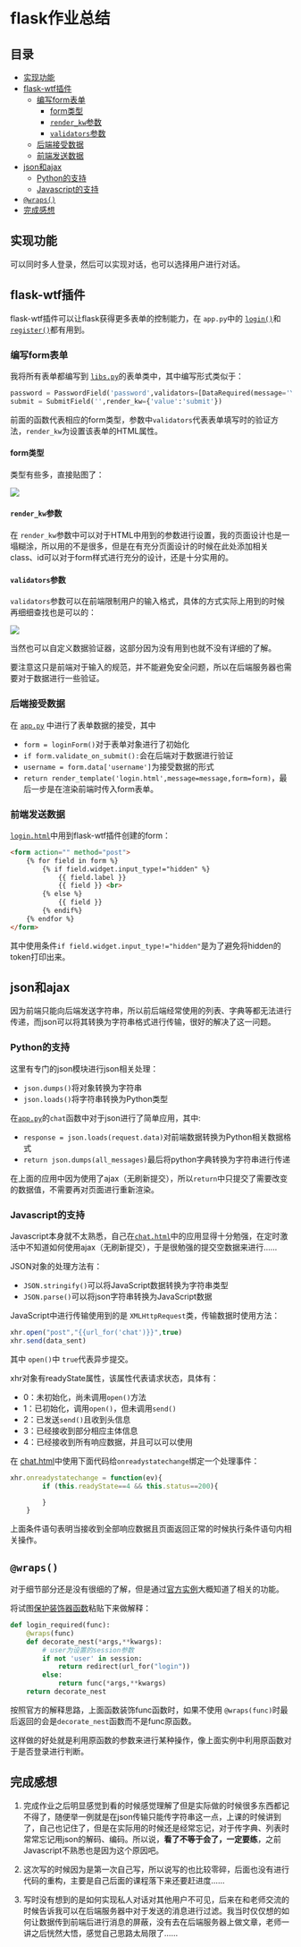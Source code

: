 # flask作业总结

## 目录

  - [实现功能](#实现功能)
  - [flask-wtf插件](#flask-wtf插件)
    - [编写form表单](#编写form表单)
      - [form类型](#form类型)
      - [`render_kw`参数](#render_kw参数)
      - [`validators`参数](#validators参数)
    - [后端接受数据](#后端接受数据)
    - [前端发送数据](#前端发送数据)
  - [json和ajax](#json和ajax)
    - [Python的支持](#python的支持)
    - [Javascript的支持](#javascript的支持)
  - [`@wraps()`](#wraps)
  - [完成感想](#完成感想)

## 实现功能

可以同时多人登录，然后可以实现对话，也可以选择用户进行对话。

## flask-wtf插件

flask-wtf插件可以让flask获得更多表单的控制能力，在 `app.py`中的 [`login()`](app.py#16)和[`register()`](app.py#52)都有用到。

### 编写form表单

我将所有表单都编写到 [`libs.py`](libs.py#23)的表单类中，其中编写形式类似于：
```Python
password = PasswordField('password',validators=[DataRequired(message='You have to input password')])
submit = SubmitField('',render_kw={'value':'submit'})
```
前面的函数代表相应的form类型，参数中`validators`代表表单填写时的验证方法，`render_kw`为设置该表单的HTML属性。

#### form类型

类型有些多，直接贴图了：

![](static/pic/flask_wtf_form.png)

#### `render_kw`参数

在 `render_kw`参数中可以对于HTML中用到的参数进行设置，我的页面设计也是一塌糊涂，所以用的不是很多，但是在有充分页面设计的时候在此处添加相关class、id可以对于form样式进行充分的设计，还是十分实用的。

#### `validators`参数

`validators`参数可以在前端限制用户的输入格式，具体的方式实际上用到的时候再细细查找也是可以的：

![](static/pic/flask_wtf_form_validate.png)

当然也可以自定义数据验证器，这部分因为没有用到也就不没有详细的了解。

要注意这只是前端对于输入的规范，并不能避免安全问题，所以在后端服务器也需要对于数据进行一些验证。

### 后端接受数据

在 [`app.py`](app.py#16) 中进行了表单数据的接受，其中

 - `form = loginForm()`对于表单对象进行了初始化
 - `if form.validate_on_submit():`会在后端对于数据进行验证
 - `username = form.data['username']`为接受数据的形式
 - `return render_template('login.html',message=message,form=form)`，最后一步是在渲染前端时传入form表单。

### 前端发送数据

[`login.html`](templates/login.html)中用到flask-wtf插件创建的form：

```HTML
<form action="" method="post">
	{% for field in form %}
		{% if field.widget.input_type!="hidden" %}
			{{ field.label }}
			{{ field }} <br>
		{% else %}
			{{ field }}
		{% endif%}
	{% endfor %}
</form>
```

其中使用条件`if field.widget.input_type!="hidden"`是为了避免将hidden的token打印出来。

## json和ajax

因为前端只能向后端发送字符串，所以前后端经常使用的列表、字典等都无法进行传递，而json可以将其转换为字符串格式进行传输，很好的解决了这一问题。

### Python的支持

这里有专门的json模块进行json相关处理：
- `json.dumps()`将对象转换为字符串
- `json.loads()`将字符串转换为Python类型

在[`app.py`](app.py#78)的`chat`函数中对于json进行了简单应用，其中:
- `response = json.loads(request.data)`对前端数据转换为Python相关数据格式
- `return json.dumps(all_messages)`最后将python字典转换为字符串进行传递

在上面的应用中因为使用了ajax（无刷新提交），所以`return`中只提交了需要改变的数据值，不需要再对页面进行重新渲染。

### Javascript的支持

Javascript本身就不太熟悉，自己在[`chat.html`](templates/chat.html)中的应用显得十分勉强，在定时激活中不知道如何使用ajax（无刷新提交），于是很勉强的提交空数据来进行……

JSON对象的处理方法有：
- `JSON.stringify()`可以将JavaScript数据转换为字符串类型
- `JSON.parse()`可以将json字符串转换为JavaScript数据

JavaScript中进行传输使用到的是 `XMLHttpRequest`类，传输数据时使用方法：
```javascript
xhr.open("post","{{url_for('chat')}}",true)
xhr.send(data_sent)
```
其中 `open()`中 `true`代表异步提交。

xhr对象有readyState属性，该属性代表请求状态，具体有：
- 0：未初始化，尚未调用`open()`方法
- 1：已初始化，调用`open()`，但未调用`send()`
- 2：已发送`send()`且收到头信息
- 3：已经接收到部分相应主体信息
- 4：已经接收到所有响应数据，并且可以可以使用

在 [chat.html](templates/chat.html#32)中使用下面代码给`onreadystatechange`绑定一个处理事件：
```javascript
xhr.onreadystatechange = function(ev){
		if (this.readyState==4 && this.status==200){

		}
    }
```
上面条件语句表明当接收到全部响应数据且页面返回正常的时候执行条件语句内相关操作。

## `@wraps()`

对于细节部分还是没有很细的了解，但是通过[官方实例](https://docs.python.org/2/library/functools.html#functools.wraps)大概知道了相关的功能。

将试图[保护装饰器函数](libs.py#12)粘贴下来做解释：
```Python
def login_required(func):
    @wraps(func)
    def decorate_nest(*args,**kwargs):
        # user为设置的session参数
        if not 'user' in session:
            return redirect(url_for("login"))
        else:
            return func(*args,**kwargs)
    return decorate_nest
```
按照官方的解释思路，上面函数装饰func函数时，如果不使用 `@wraps(func)`时最后返回的会是`decorate_nest`函数而不是func原函数。

这样做的好处就是利用原函数的参数来进行某种操作，像上面实例中利用原函数对于是否登录进行判断。

## 完成感想

1. 完成作业之后明显感觉到看的时候感觉理解了但是实际做的时候很多东西都记不得了，随便举一例就是在json传输只能传字符串这一点，上课的时候讲到了，自己也记住了，但是在实际用的时候还是经常忘记，对于传字典、列表时常常忘记用json的解码、编码。所以说，**看了不等于会了，一定要练**，之前Javascript不熟悉也是因为这个原因吧。


2. 这次写的时候因为是第一次自己写，所以说写的也比较零碎，后面也没有进行代码的重构，主要是自己后面的课程落下来还要赶进度……

3. 写时没有想到的是如何实现私人对话对其他用户不可见，后来在和老师交流的时候告诉我可以在后端服务器中对于发送的消息进行过滤。我当时仅仅想的如何让数据传到前端后进行消息的屏蔽，没有去在后端服务器上做文章，老师一讲之后恍然大悟，感觉自己思路太局限了……